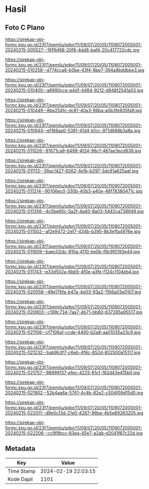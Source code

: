 # Hasil

## Foto C Plano

https://sirekap-obj-formc.kpu.go.id/23f7/pemilu/pdpr/11/09/07/20/05/1109072005001-20240215-005527--191fbf68-20f8-4dd8-baf4-20c417732cdc.jpg

https://sirekap-obj-formc.kpu.go.id/23f7/pemilu/pdpr/11/09/07/20/05/1109072005001-20240215-010258--d774cca6-b0be-43f4-8be7-394a9bddbbe3.jpg

https://sirekap-obj-formc.kpu.go.id/23f7/pemilu/pdpr/11/09/07/20/05/1109072005001-20240215-010400--a6990cce-a4d1-4484-9212-d648f2541a03.jpg

https://sirekap-obj-formc.kpu.go.id/23f7/pemilu/pdpr/11/09/07/20/05/1109072005001-20240215-010449--8be254fc-dc81-40a3-96ba-a0b3fe835fa9.jpg

https://sirekap-obj-formc.kpu.go.id/23f7/pemilu/pdpr/11/09/07/20/05/1109072005001-20240215-010944--ef166aa0-5381-41d4-b1cc-971d688b3a8a.jpg

https://sirekap-obj-formc.kpu.go.id/23f7/pemilu/pdpr/11/09/07/20/05/1109072005001-20240215-011026--81671ca9-6499-4f24-98c1-467ae3ecd638.jpg

https://sirekap-obj-formc.kpu.go.id/23f7/pemilu/pdpr/11/09/07/20/05/1109072005001-20240215-011112--39ac1427-9262-4e1b-b297-3dc61a625aaf.jpg

https://sirekap-obj-formc.kpu.go.id/23f7/pemilu/pdpr/11/09/07/20/05/1109072005001-20240215-011214--90106ec0-330b-40b3-a40e-46f78380471c.jpg

https://sirekap-obj-formc.kpu.go.id/23f7/pemilu/pdpr/11/09/07/20/05/1109072005001-20240215-011356--4c5be95c-5a2f-4a40-8a03-5442ca738949.jpg

https://sirekap-obj-formc.kpu.go.id/23f7/pemilu/pdpr/11/09/07/20/05/1109072005001-20240215-011502--af2e9472-2ef7-434b-b395-8b3e1fa4976e.jpg

https://sirekap-obj-formc.kpu.go.id/23f7/pemilu/pdpr/11/09/07/20/05/1109072005001-20240215-011609--baec02dc-910a-4110-be0b-f9c9f0193e44.jpg

https://sirekap-obj-formc.kpu.go.id/23f7/pemilu/pdpr/11/09/07/20/05/1109072005001-20240215-011743--e33d502a-6bb5-4f0e-a3fe-f124c1104eb4.jpg

https://sirekap-obj-formc.kpu.go.id/23f7/pemilu/pdpr/11/09/07/20/05/1109072005001-20240215-020558--49e176fa-b47a-4e03-93a2-1166a03e0107.jpg

https://sirekap-obj-formc.kpu.go.id/23f7/pemilu/pdpr/11/09/07/20/05/1109072005001-20240215-020903--c199c734-7aa7-4b71-bb80-637285a95517.jpg

https://sirekap-obj-formc.kpu.go.id/23f7/pemilu/pdpr/11/09/07/20/05/1109072005001-20240215-021106--cf7106a1-ccde-4490-b2a8-aa01035a23c9.jpg

https://sirekap-obj-formc.kpu.go.id/23f7/pemilu/pdpr/11/09/07/20/05/1109072005001-20240215-021232--bab9b3f7-c6eb-4f6c-852d-802500a15117.jpg

https://sirekap-obj-formc.kpu.go.id/23f7/pemilu/pdpr/11/09/07/20/05/1109072005001-20240215-021757--98999137-efec-4225-81cf-162d43e415b0.jpg

https://sirekap-obj-formc.kpu.go.id/23f7/pemilu/pdpr/11/09/07/20/05/1109072005001-20240215-021902--52b4aa6a-5761-4c4b-82e2-c504f09d15d0.jpg

https://sirekap-obj-formc.kpu.go.id/23f7/pemilu/pdpr/11/09/07/20/05/1109072005001-20240215-022011--d9e5c13d-21e0-4287-96be-4b5e89263205.jpg

https://sirekap-obj-formc.kpu.go.id/23f7/pemilu/pdpr/11/09/07/20/05/1109072005001-20240215-022206--cc9f9bcc-63ea-45e7-a2ab-d2041f87c22d.jpg


## Metadata

| Key        | Value               |
| ---------- | ------------------- |
| Time Stamp | 2024-02-19 22:03:15 |
| Kode Dapil | 1101                |



